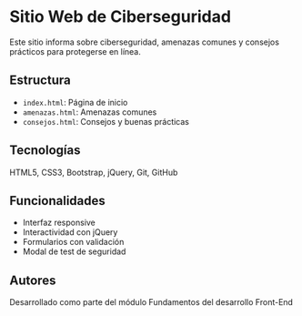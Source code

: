# Sitio Web de Ciberseguridad

Este sitio informa sobre ciberseguridad, amenazas comunes y consejos prácticos para protegerse en línea.

## Estructura
- `index.html`: Página de inicio
- `amenazas.html`: Amenazas comunes
- `consejos.html`: Consejos y buenas prácticas

## Tecnologías
HTML5, CSS3, Bootstrap, jQuery, Git, GitHub

## Funcionalidades
- Interfaz responsive
- Interactividad con jQuery
- Formularios con validación
- Modal de test de seguridad

## Autores
Desarrollado como parte del módulo Fundamentos del desarrollo Front-End